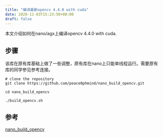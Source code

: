 ```yaml
---
title: "编译最新opencv 4.4.0 with cuda"
date: 2020-11-03T15:23:50+08:00
draft: false
---
```


本文介绍如何在nano/agx上编译opencv 4.4.0 with cuda.

## 步骤

该库在原有库基础上做了一些调整，原有库在nano上只能单线程运行。需要原有库的同学参见参考连接。

```
# clone the repository
git clone https://github.com/peace0phmind/nano_build_opencv.git

cd nano_build_opencv

./build_opencv.sh

```


## 参考

[nano_build_opencv](https://github.com/mdegans/nano_build_opencv)
